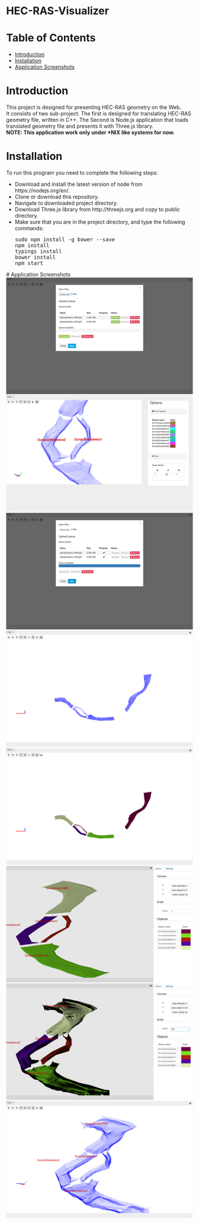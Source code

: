 <h1>HEC-RAS-Visualizer</h1>
<h1>Table of Contents</h1>
<!-- TOC depthFrom:1 depthTo:6 insertAnchor:false orderedList:false updateOnSave:true withLinks:true -->

- [Introduction](#introduction)
- [Installation](#installation)
- [Application Screenshots](#application-screenshots)

<!-- /TOC -->

# Introduction
This project is designed for presenting HEC-RAS geometry on the Web.  
It consists of two sub-project. The first is designed for translating HEC-RAS geometry file, written in C++. The Second is Node.js application that loads translated geometry file and presents it with Three.js library.</br>
<b>NOTE: This application work only under *NIX like systems for now.</b>
# Installation
To run this program you need to complete the following steps:
<ul>
<li>Download and install the latest version of node from https://nodejs.org/en/.</li>
<li>Clone or download this repository.</li>
<li>Navigate to downloaded project directory.</li>
<li>Download Three.js library from http://threejs.org and copy to public directory. </li>
<li>Make sure that you are in the project directory, and type the following commands:</br>
<pre>
sudo npm install -g bower --save
npm install
typings install
bower install
npm start</pre></li>
</li>
</ul>
# Application Screenshots

<img src="screenshots/Screen Shot 2016-07-21 at 23.23.18.png" />
<img src="screenshots/Screen Shot 2016-07-20 at 11.51.54.png" />
<img src="screenshots/Screen Shot 2016-07-21 at 23.23.28.png" />
<img src="screenshots/Screen Shot 2016-07-21 at 23.23.33.png" />
<img src="screenshots/Screen Shot 2016-07-21 at 23.23.35.png" />
<img src="screenshots/Screen Shot 2016-07-21 at 23.24.04.png" />
<img src="screenshots/Screen Shot 2016-07-21 at 23.24.12.png" />
<img src="screenshots/Screen Shot 2016-07-21 at 23.24.16.png" />